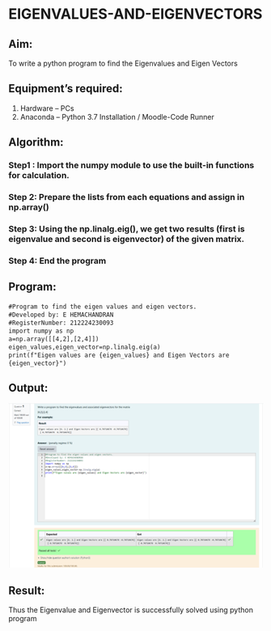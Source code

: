 # EIGENVALUES-AND-EIGENVECTORS
## Aim:
To write a python program to find the Eigenvalues and Eigen Vectors
## Equipment’s required:
1. 	Hardware – PCs
2. 	Anaconda – Python 3.7 Installation / Moodle-Code Runner
## Algorithm:
### Step1 : Import the numpy module to use the built-in functions for calculation.
### Step 2: Prepare the lists from each equations and assign in np.array()
### Step 3: Using the np.linalg.eig(),  we get two results (first is eigenvalue and second is eigenvector) of the given matrix.
### Step 4: End the program

## Program:
```
#Program to find the eigen values and eigen vectors.
#Developed by: E HEMACHANDRAN
#RegisterNumber: 212224230093
import numpy as np
a=np.array([[4,2],[2,4]])
eigen_values,eigen_vector=np.linalg.eig(a)
print(f"Eigen values are {eigen_values} and Eigen Vectors are {eigen_vector}")
```

## Output:
![alt text](<Screenshot 2025-05-13 110812.png>)


## Result:
Thus the Eigenvalue and Eigenvector is successfully solved using python program

